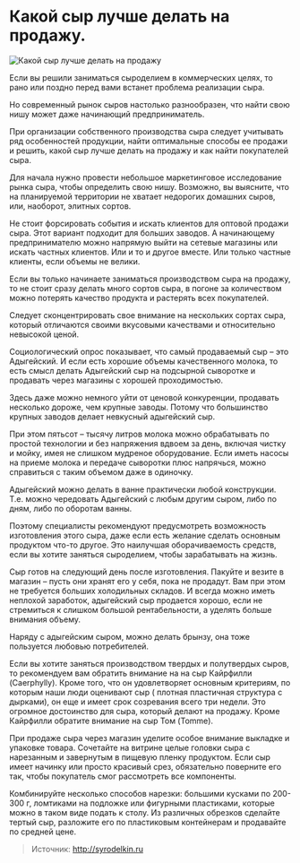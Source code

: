 # Какой сыр лучше делать на продажу.
![Какой сыр лучше делать на продажу](/images/Kulinar/Chesse/kakoj-syr-luchshe-delat-na-prodazhu.jpg 'Какой сыр лучше делать на продажу')

Если вы решили заниматься сыроделием в коммерческих целях, то рано или поздно перед вами встанет проблема реализации сыра.

Но современный рынок сыров  настолько разнообразен, что найти свою нишу может даже начинающий предприниматель.

При организации собственного производства сыра следует учитывать ряд особенностей продукции, найти оптимальные способы ее продажи и решить, какой сыр лучше делать на продажу и как найти покупателей сыра.

Для начала нужно провести небольшое маркетинговое исследование рынка сыра, чтобы определить свою нишу. Возможно, вы выясните, что на планируемой территории не хватает недорогих домашних сыров, или, наоборот, элитных сортов.

Не стоит форсировать события и искать клиентов для оптовой продажи сыра. Этот вариант подходит  для больших заводов. А начинающему предпринимателю можно напрямую выйти на сетевые магазины или искать частных клиентов. Или и то и другое вместе. Или только частные клиенты, если объемы не велики.

Если вы только начинаете заниматься производством сыра на продажу, то не стоит сразу делать  много сортов сыра, в погоне за количеством можно потерять качество продукта и растерять всех покупателей.

Следует сконцентрировать свое внимание на нескольких сортах сыра, который отличаются своими вкусовыми качествами и относительно невысокой ценой.

Социологический опрос показывает, что самый продаваемый сыр – это Адыгейский. И если есть хорошие объемы качественного молока, то есть смысл делать Адыгейский сыр на подсырной сыворотке и продавать через магазины с хорошей проходимостью.

Здесь даже можно немного уйти от ценовой конкуренции, продавать несколько дороже, чем крупные заводы. Потому что большинство крупных заводов делает невкусный адыгейский сыр.

При этом пятьсот – тысячу литров молока можно обрабатывать по простой технологии и без напряжения вдвоем за день, включая чистку и мойку, имея не слишком мудреное оборудование. Если иметь насосы на приеме молока и передаче сыворотки плюс напрячься, можно справиться с таким объемом даже в одиночку.

Адыгейский можно делать в ванне практически любой конструкции. Т.е. можно чередовать Адыгейский с любым другим сыром, либо по дням, либо по оборотам ванны.

Поэтому специалисты  рекомендуют предусмотреть возможность изготовления этого сыра, даже если есть желание сделать основным продуктом что-то другое. Это наилучшая оборачиваемость средств, если вы хотите заняться сыроделием, чтобы зарабатывать на жизнь.

Сыр готов на следующий день после изготовления. Пакуйте и везите в магазин – пусть они хранят его у себя, пока не продадут. Вам при этом не требуется больших холодильных складов. И всегда можно иметь неплохой заработок,  адыгейский сыр продается хорошо, если не стремиться к слишком большой рентабельности, а уделять больше внимания объему.

Наряду с адыгейским сыром, можно делать брынзу, она тоже пользуется любовью потребителей.

Если вы хотите заняться производством твердых и полутвердых сыров, то рекомендуем вам обратить внимание на  на сыр Кайрфилли (Caerphylly). Кроме того, что он удовлетворяет основным критериям, по которым наши люди оценивают сыр ( плотная пластичная структура с дырками), он еще и имеет срок созревания всего три недели. Это огромное достоинство для сыра, который делают на продажу.  Кроме Кайрфилли обратите внимание на сыр Том (Tomme).

При продаже сыра через магазин уделите особое внимание выкладке и упаковке товара. Сочетайте на витрине целые головки сыра с нарезанным и завернутым в пищевую пленку продуктом. Если сыр имеет начинку или просто красивый срез, обязательно поверните его так, чтобы покупатель смог рассмотреть все компоненты.

Комбинируйте несколько способов нарезки: большими кусками по 200-300 г, ломтиками на подложке или фигурными пластиками, которые можно в таком виде подать к столу. Из различных обрезков сделайте тертый сыр, разложите его по пластиковым контейнерам и продавайте по средней цене.

> Источник: http://syrodelkin.ru
